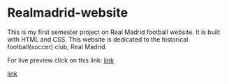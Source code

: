 # Realmadrid-website
This is my first semester project on Real Madrid football website. It is built with HTML and CSS. This website is dedicated to the historical football(soccer) club, Real Madrid.

For live preview click on this link: <a href="https://zubair-kandhro.github.io/Realmadrid-website/" target="_blank">link</a>

<a href="https://zubair-kandhro.github.io/Realmadrid-website/" target="_blank">link</a>
